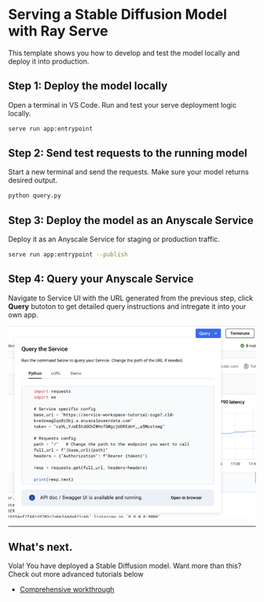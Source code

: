 # Serving a Stable Diffusion Model with Ray Serve
This template shows you how to develop and test the model locally and deploy it into production.

## Step 1: Deploy the model locally
Open a terminal in VS Code. Run and test your serve deployment logic locally.
```bash
serve run app:entrypoint
```

## Step 2: Send test requests to the running model
Start a new terminal and send the requests. Make sure your model returns desired output.
```bash
python query.py
```

## Step 3: Deploy the model as an Anyscale Service
Deploy it as an Anyscale Service for staging or production traffic.

```bash
serve run app:entrypoint --publish
```


## Step 4: Query your Anyscale Service
Navigate to Service UI with the URL generated from the previous step, click **Query** butoton to get detailed query instructions and intregate it into your own app.

![deploy-pop-up](./assets/query_instructions.png)


------

## What's next.   

Vola! You have deployed a Stable Diffusion model. Want more than this? Check out more advanced tutorials below 
- [Comprehensive workthrough](./tutorials/walkthrough.md)